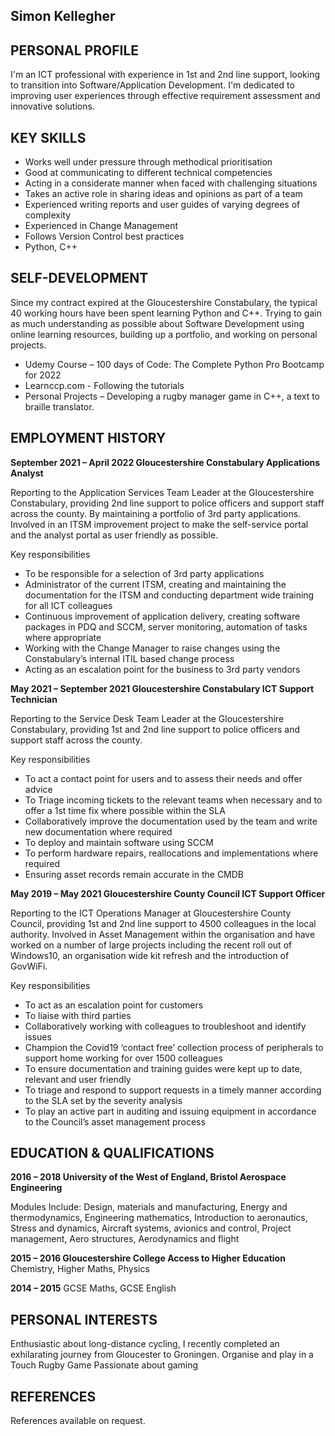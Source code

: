## Simon Kellegher

## PERSONAL PROFILE

I'm an ICT professional with experience in 1st and 2nd line support, looking to transition into Software/Application Development. I'm dedicated to improving user experiences through effective requirement assessment and innovative solutions.

## KEY SKILLS

+ Works well under pressure through methodical prioritisation
+	Good at communicating to different technical competencies
+ Acting in a considerate manner when faced with challenging situations
+	Takes an active role in sharing ideas and opinions as part of a team
+	Experienced writing reports and user guides of varying degrees of complexity
+	Experienced in Change Management
+	Follows Version Control best practices
+	Python, C++

## SELF-DEVELOPMENT

Since my contract expired at the Gloucestershire Constabulary, the typical 40 working hours have been spent learning Python and C++. Trying to gain as much understanding as possible about Software Development using online learning resources, building up a portfolio, and working on personal projects.

+	Udemy Course – 100 days of Code: The Complete Python Pro Bootcamp for 2022
+ Learnccp.com - Following the tutorials
+	Personal Projects – Developing a rugby manager game in C++, a text to braille translator.


## EMPLOYMENT HISTORY

**September 2021 – April 2022		Gloucestershire Constabulary 		Applications Analyst**


Reporting to the Application Services Team Leader at the Gloucestershire Constabulary, providing 2nd line support to police officers and support staff across the county. By maintaining a portfolio of 3rd  party applications. Involved in an ITSM improvement project to make the self-service portal and the analyst portal as user friendly as possible.

Key responsibilities
+	To be responsible for a selection of 3rd party applications
+	Administrator of the current ITSM, creating and maintaining the documentation for the ITSM and conducting department wide training for all ICT colleagues
+	Continuous improvement of application delivery, creating software packages in PDQ and SCCM, server monitoring, automation of tasks where appropriate
+	Working with the Change Manager to raise changes using the Constabulary’s internal ITIL based change process
+	Acting as an escalation point for the business to 3rd party vendors

**May 2021 – September 2021		Gloucestershire Constabulary	          ICT Support Technician**

Reporting to the Service Desk Team Leader at the Gloucestershire Constabulary, providing 1st and 2nd line support to police officers and support staff across the county.

Key responsibilities

+	To act a contact point for users and to assess their needs and offer advice
+	To Triage incoming tickets to the relevant teams when necessary and to offer a 1st time fix where possible within the SLA
+	Collaboratively improve the documentation used by the team and write new documentation where required
+	To deploy and maintain software using SCCM
+	To perform hardware repairs, reallocations and implementations where required
+	Ensuring asset records remain accurate in the CMDB


**May 2019 – May 2021 		Gloucestershire County Council 			ICT Support Officer**

Reporting to the ICT Operations Manager at Gloucestershire County Council, providing 1st and 2nd line support to 4500 colleagues in the local authority. Involved in Asset Management within the organisation and have worked on a number of large projects including the recent roll out of Windows10, an organisation wide kit refresh and the introduction of GovWiFi.

Key responsibilities

+	To act as an escalation point for customers
+	To liaise with third parties 
+	Collaboratively working with colleagues to troubleshoot and identify issues
+	Champion the Covid19 ‘contact free’ collection process of peripherals to support home working for over 1500 colleagues
+	To ensure documentation and training guides were kept up to date, relevant and user friendly
+	To triage and respond to support requests in a timely manner according to the SLA set by the severity analysis
+	To play an active part in auditing and issuing equipment in accordance to the Council’s asset management process 
 

## EDUCATION & QUALIFICATIONS

**2016 – 2018		University of the West of England, Bristol		       Aerospace Engineering**

Modules Include: Design, materials and manufacturing, Energy and thermodynamics, Engineering mathematics, Introduction to aeronautics, Stress and dynamics, Aircraft systems, avionics and control, Project management, Aero structures, Aerodynamics and flight


**2015 – 2016		Gloucestershire College 		 		Access to Higher Education** 
Chemistry, Higher Maths, Physics

**2014 – 2015**
GCSE Maths, GCSE English


## PERSONAL INTERESTS

Enthusiastic about long-distance cycling, I recently completed an exhilarating journey from Gloucester to Groningen.
Organise and play in a Touch Rugby Game
Passionate about gaming

## REFERENCES 

References available on request.
